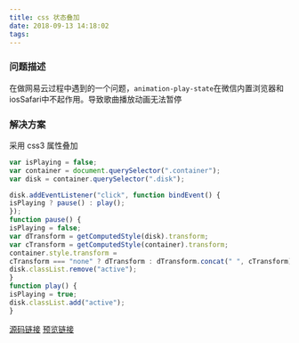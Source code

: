 ```yaml
---
title: css 状态叠加
date: 2018-09-13 14:18:02
tags:
---
```

### 问题描述
在做网易云过程中遇到的一个问题，`animation-play-state`在微信内置浏览器和iosSafari中不起作用。导致歌曲播放动画无法暂停
### 解决方案
采用 css3 属性叠加
```js
var isPlaying = false;
var container = document.querySelector(".container");
var disk = container.querySelector(".disk");

disk.addEventListener("click", function bindEvent() {
isPlaying ? pause() : play();
});
function pause() {
isPlaying = false;
var dTransform = getComputedStyle(disk).transform;
var cTransform = getComputedStyle(container).transform;
container.style.transform =
cTransform === "none" ? dTransform : dTransform.concat(" ", cTransform);
disk.classList.remove("active");
}
function play() {
isPlaying = true;
disk.classList.add("active");
}
```
[源码链接](https://github.com/wjiangwang/demo/tree/master/css%20%E5%8A%A8%E7%94%BB%E7%8A%B6%E6%80%81%E5%8F%A0%E5%8A%A0)
[预览链接](https://wjiangwang.github.io/demo/css%20%E5%8A%A8%E7%94%BB%E7%8A%B6%E6%80%81%E5%8F%A0%E5%8A%A0/index.html)


